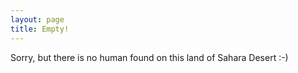 ```yaml
---
layout: page
title: Empty!
---
```


Sorry, but there is no human found on this land of Sahara Desert :-)